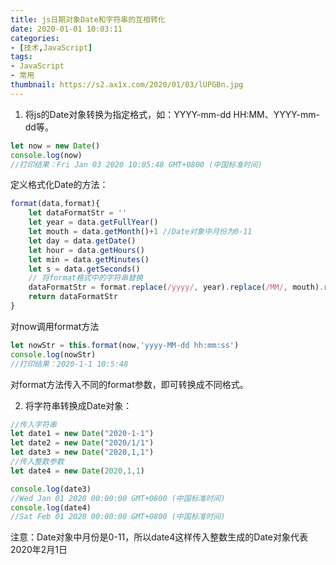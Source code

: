 ```yaml
---
title: js日期对象Date和字符串的互相转化
date: 2020-01-01 10:03:11
categories:
- [技术,JavaScript]
tags:
- JavaScript
- 常用
thumbnail: https://s2.ax1x.com/2020/01/03/lUPGBn.jpg
---
```

1. 将js的Date对象转换为指定格式，如：YYYY-mm-dd HH:MM、YYYY-mm-dd等。
<!-- more -->
```javascript
let now = new Date()
console.log(now) 
//打印结果：Fri Jan 03 2020 10:05:48 GMT+0800 (中国标准时间)
```
定义格式化Date的方法：
```javascript
format(data,format){
    let dataFormatStr = ''
    let year = data.getFullYear()
    let mouth = data.getMonth()+1 //Date对象中月份为0-11
    let day = data.getDate()
    let hour = data.getHours()
    let min = data.getMinutes()
    let s = data.getSeconds()
    // 将format格式中的字符串替换
    dataFormatStr = format.replace(/yyyy/, year).replace(/MM/, mouth).replace(/dd/, day).replace(/hh/, hour).replace(/mm/, min).replace(/ss/, s)
    return dataFormatStr
}
```
对now调用format方法
```javascript
let nowStr = this.format(now,'yyyy-MM-dd hh:mm:ss')
console.log(nowStr) 
//打印结果：2020-1-1 10:5:48
```
对format方法传入不同的format参数，即可转换成不同格式。




2. 将字符串转换成Date对象：
```javascript
//传入字符串
let date1 = new Date("2020-1-1")
let date2 = new Date("2020/1/1")
let date3 = new Date("2020,1,1")
//传入整数参数
let date4 = new Date(2020,1,1)

console.log(date3)
//Wed Jan 01 2020 00:00:00 GMT+0800 (中国标准时间)
console.log(date4)
//Sat Feb 01 2020 00:00:00 GMT+0800 (中国标准时间)
```
注意：Date对象中月份是0-11，所以date4这样传入整数生成的Date对象代表2020年2月1日